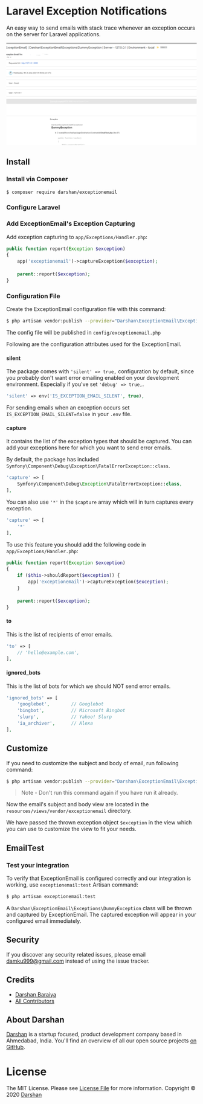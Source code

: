 # Laravel Exception Notifications

An easy way to send emails with stack trace whenever an exception occurs on the server for Laravel applications.

![exceptionemail example image](exceptionemail.png?raw=true "ExceptionEmail")

## Install

### Install via Composer

```
$ composer require darshan/exceptionemail
```
### Configure Laravel

### Add ExceptionEmail's Exception Capturing

Add exception capturing to `app/Exceptions/Handler.php`:

```php
public function report(Exception $exception)
{
    app('exceptionemail')->captureException($exception);

    parent::report($exception);
}
```

### Configuration File

Create the ExceptionEmail configuration file  with this command:

```bash
$ php artisan vendor:publish --provider="Darshan\ExceptionEmail\ExceptionEmailServiceProvider"
```

The config file will be published in  `config/exceptionemail.php`

Following are the configuration attributes used for the ExceptionEmail.

#### silent

The package comes with `'silent' => true,` configuration by default, since you probably don't want error emailing enabled on your development environment. Especially if you've set `'debug' => true,`.

```php
'silent' => env('IS_EXCEPTION_EMAIL_SILENT', true),
```

For sending emails when an exception occurs set `IS_EXCEPTION_EMAIL_SILENT=false` in your `.env` file.


#### capture

It contains the list of the exception types that should be captured. You can add your exceptions here for which you want to send error emails.

By default, the package has included `Symfony\Component\Debug\Exception\FatalErrorException::class`.

```php
'capture' => [
    Symfony\Component\Debug\Exception\FatalErrorException::class,
],
```

You can also use `'*'` in the `$capture` array which will in turn captures every exception.

```php
'capture' => [
    '*'
],
```

To use this feature you should add the following code in `app/Exceptions/Handler.php`:

```php
public function report(Exception $exception)
{
    if ($this->shouldReport($exception)) {
        app('exceptionemail')->captureException($exception);
    }

    parent::report($exception);
}
```

#### to

This is the list of recipients of error emails.

```php
'to' => [
    // 'hello@example.com',
],
```

#### ignored_bots

This is the list of bots for which we should NOT send error emails.

```php
'ignored_bots' => [
    'googlebot',        // Googlebot
    'bingbot',          // Microsoft Bingbot
    'slurp',            // Yahoo! Slurp
    'ia_archiver',      // Alexa
],
```

## Customize

If you need to customize the subject and body of email, run following command:

```bash
$ php artisan vendor:publish --provider="Darshan\ExceptionEmail\ExceptionEmailServiceProvider"
```

> Note - Don't run this command again if you have run it already.

Now the email's subject and body view are located in the `resources/views/vendor/exceptionemail` directory.

We have passed the thrown exception object `$exception` in the view which you can use to customize the view to fit your needs.

## EmailTest
### Test your integration
To verify that ExceptionEmail is configured correctly and our integration is working, use `exceptionemail:test` Artisan command:

```bash
$ php artisan exceptionemail:test
```

A `Darshan\ExceptionEmail\Exceptions\DummyException` class will be thrown and captured by ExceptionEmail. The captured exception will appear in your configured email immediately.

## Security

If you discover any security related issues, please email damku999@gmail.com instead of using the issue tracker.

## Credits

- [Darshan Baraiya](https://github.com/damku999)
- [All Contributors](../../contributors)

## About Darshan

[Darshan](https://webmonks.in) is a startup focused, product development company based in Ahmedabad, India. You'll find an overview of all our open source projects [on GitHub](https://github.com/Darshan).

# License

The MIT License. Please see [License File](LICENSE.md) for more information. Copyright © 2020 [Darshan](https://webmonks.in)
